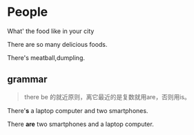 # People

What' the food like in your city

There are so many delicious foods.

There's meatball,dumpling.



## grammar

> there be 的就近原则，离它最近的是复数就用are，否则用is。

There'**s** a laptop computer and two smartphones.

There **are** two smartphones and a laptop computer.

